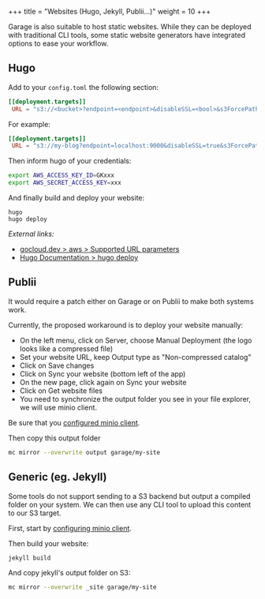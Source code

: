+++
title = "Websites (Hugo, Jekyll, Publii...)"
weight = 10
+++

Garage is also suitable to host static websites.
While they can be deployed with traditional CLI tools, some static website generators have integrated options to ease your workflow.

## Hugo

Add to your `config.toml` the following section:

```toml
[[deployment.targets]]
 URL = "s3://<bucket>?endpoint=<endpoint>&disableSSL=<bool>&s3ForcePathStyle=true&region=garage"
```

For example:

```toml
[[deployment.targets]]
 URL = "s3://my-blog?endpoint=localhost:9000&disableSSL=true&s3ForcePathStyle=true&region=garage"
```

Then inform hugo of your credentials:

```bash
export AWS_ACCESS_KEY_ID=GKxxx
export AWS_SECRET_ACCESS_KEY=xxx
```

And finally build and deploy your website:

```bsh
hugo
hugo deploy
```

*External links:*
  - [gocloud.dev > aws > Supported URL parameters](https://pkg.go.dev/gocloud.dev/aws?utm_source=godoc#ConfigFromURLParams)
  - [Hugo Documentation > hugo deploy](https://gohugo.io/hosting-and-deployment/hugo-deploy/)

## Publii

It would require a patch either on Garage or on Publii to make both systems work.

Currently, the proposed workaround is to deploy your website manually:
  - On the left menu, click on Server, choose Manual Deployment (the logo looks like a compressed file)
  - Set your website URL, keep Output type as "Non-compressed catalog"
  - Click on Save changes
  - Click on Sync your website (bottom left of the app)
  - On the new page, click again on Sync your website
  - Click on Get website files
  - You need to synchronize the output folder you see in your file explorer, we will use minio client.

Be sure that you [configured minio client](cli.html#minio-client-recommended).

Then copy this output folder

```bash
mc mirror --overwrite output garage/my-site
```

## Generic (eg. Jekyll)

Some tools do not support sending to a S3 backend but output a compiled folder on your system.
We can then use any CLI tool to upload this content to our S3 target.

First, start by [configuring minio client](cli.html#minio-client-recommended).

Then build your website:

```bash
jekyll build
```

And copy jekyll's output folder on S3:

```bash
mc mirror --overwrite _site garage/my-site
```
